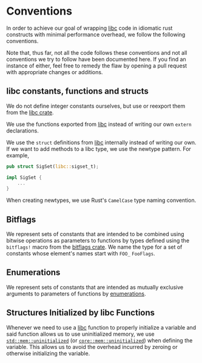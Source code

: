 # Conventions

In order to achieve our goal of wrapping [libc][libc] code in idiomatic rust
constructs with minimal performance overhead, we follow the following
conventions.

Note that, thus far, not all the code follows these conventions and not all
conventions we try to follow have been documented here. If you find an instance
of either, feel free to remedy the flaw by opening a pull request with
appropriate changes or additions.


## libc constants, functions and structs

We do not define integer constants ourselves, but use or reexport them from the
[libc crate][libc].

We use the functions exported from [libc][libc] instead of writing our own
`extern` declarations.

We use the `struct` definitions from [libc][libc] internally instead of writing
our own. If we want to add methods to a libc type, we use the newtype pattern.
For example,

```rust
pub struct SigSet(libc::sigset_t);

impl SigSet {
    ...
}
```

When creating newtypes, we use Rust's `CamelCase` type naming convention.

## Bitflags

We represent sets of constants that are intended to be combined using bitwise
operations as parameters to functions by types defined using the `bitflags!`
macro from the [bitflags crate][bitflags].
We name the type for a set of constants whose element's names start with `FOO_`
`FooFlags`.


## Enumerations

We represent sets of constants that are intended as mutually exclusive arguments
to parameters of functions by [enumerations][enum].


## Structures Initialized by libc Functions

Whenever we need to use a [libc][libc] function to properly initialize a
variable and said function allows us to use uninitialized memory, we use
[`std::mem::uninitialized`][std_uninitialized] (or [`core::mem::uninitialized`][core_uninitialized])
when defining the variable. This allows us to avoid the overhead incurred by
zeroing or otherwise initializing the variable.

[bitflags]: https://crates.io/crates/bitflags/
[core_uninitialized]: https://doc.rust-lang.org/core/mem/fn.uninitialized.html
[enum]: https://doc.rust-lang.org/reference.html#enumerations
[libc]: https://crates.io/crates/libc/
[std_uninitialized]: https://doc.rust-lang.org/std/mem/fn.uninitialized.html
